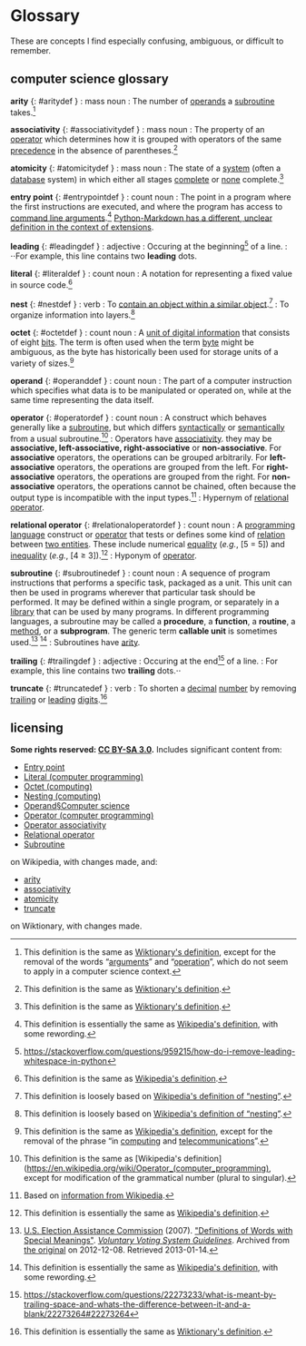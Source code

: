 # Glossary
These are concepts I find especially confusing, ambiguous, or difficult to remember.

## computer science glossary

**arity** {: #aritydef }
: mass noun
: The number of [operands](#operanddef) a [subroutine](#subroutinedef) takes.[^aritydef-note1]

**associativity** {: #associativitydef }
: mass noun
: The property of an [operator](#operatordef) which determines how it is grouped with operators of the same [precedence](https://en.wiktionary.org/wiki/precedence) in the absence of parentheses.[^associativitydef-note1]

**atomicity** {: #atomicitydef }
: mass noun
: The state of a [system](https://en.wiktionary.org/wiki/system) (often a [database](https://en.wiktionary.org/wiki/database) system) in which either all stages [complete](https://en.wiktionary.org/wiki/complete) or [none](https://en.wiktionary.org/wiki/none) complete.[^atomicitydef-note1]

**entry point** {: #entrypointdef }
: count noun
: The point in a program where the first instructions are executed, and where the program has access to [command line arguments](https://en.wikipedia.org/wiki/Command_line_arguments).[^entrypointdef-note1] [Python-Markdown has a different, unclear definition in the context of extensions](https://python-markdown.github.io/extensions/#officially-supported-extensions).

**leading** {: #leadingdef }
: adjective
: Occuring at the beginning[^leadingdef] of a line.
: ⋅⋅For example, this line contains two **leading** dots.

**literal** {: #literaldef }
: count noun
: A notation for representing a fixed value in source code.[^literaldef-note1]

**nest** {: #nestdef }
: verb
: To [contain an object within a similar object](https://en.wikipedia.org/wiki/Self-similarity).[^nestdef-note1]
: To organize information into layers.[^nestdef-note1]

**octet** {: #octetdef }
: count noun
: A [unit of digital information](https://en.wikipedia.org/wiki/Units_of_information) that consists of eight [bits](https://en.wikipedia.org/wiki/Bit). The term is often used when the term [byte](https://en.wikipedia.org/wiki/Byte) might be ambiguous, as the byte has historically been used for storage units of a variety of sizes.[^octetdef-note1]

**operand** {: #operanddef }
: count noun
: The part of a computer instruction which specifies what data is to be manipulated or operated on, while at the same time representing the data itself.

**operator** {: #operatordef }
: count noun
: A construct which behaves generally like a [subroutine](#subroutinedef), but which differs [syntactically](https://en.wikipedia.org/wiki/Syntax_(programming_languages)) or [semantically](https://en.wikipedia.org/wiki/Semantics_(computer_science)) from a usual subroutine.[^operatordef-note1]
: Operators have [associativity](#associativitydef). they may be **associative, left-associative, right-associative** or **non-associative**. For **associative** operators, the operations can be grouped arbitrarily. For **left-associative** operators, the operations are grouped from the left. For **right-associative** operators, the operations are grouped from the right. For **non-associative** operators, the operations cannot be chained, often because the output type is incompatible with the input types.[^operatordef-note2]
: Hypernym of [relational operator](#relationaloperatordef).

**relational operator** {: #relationaloperatordef }
: count noun
: A [programming language](https://en.wikipedia.org/wiki/Programming_language) construct or [operator](#operatordef) that tests or defines some kind of [relation](https://en.wikipedia.org/wiki/Relation_(mathematics)) between [two entities](https://en.wikipedia.org/wiki/Binary_function). These include numerical [equality](https://en.wikipedia.org/wiki/Equality_(mathematics)) (*e.g.*, [5 = 5]) and [inequality](https://en.wikipedia.org/wiki/Inequality_(mathematics)) (*e.g.*, [4 ≥ 3]).[^relationaloperatordef-note1]
: Hyponym of [operator](#operatordef).

**subroutine** {: #subroutinedef }
: count noun
: A sequence of program instructions that performs a specific task, packaged as a unit. This unit can then be used in programs wherever that particular task should be performed. It may be defined within a single program, or separately in a [library](https://en.wikipedia.org/wiki/Library_(computer_science)) that can be used by many programs. In different programming languages, a subroutine may be called a **procedure**, a **function**, a **routine**, a [method](https://en.wikipedia.org/wiki/Method_(computing)), or a **subprogram**. The generic term **callable unit** is sometimes used.[^subroutinedef1] [^subroutinedef-note1]
: Subroutines have [arity](#aritydef).

**trailing** {: #trailingdef }
: adjective
: Occuring at the end[^trailingdef] of a line.
: For example, this line contains two **trailing** dots.⋅⋅

**truncate** {: #truncatedef }
: verb
: To shorten a [decimal](https://en.wiktionary.org/wiki/decimal) [number](https://en.wiktionary.org/wiki/number) by removing [trailing](#trailingdef) or [leading](#leadingdef) [digits](https://en.wiktionary.org/wiki/digit).[^truncatedef-note1]

## licensing
**Some rights reserved: [CC BY-SA 3.0](https://creativecommons.org/licenses/by-sa/3.0/).** Includes significant content from:

- [Entry point](https://en.wikipedia.org/w/index.php?title=Entry_point&oldid=881544189)
- [Literal (computer programming)](https://en.wikipedia.org/w/index.php?title=Literal_(computer_programming)&oldid=849448036)
- [Octet (computing)](https://en.wikipedia.org/w/index.php?title=Octet_(computing)&oldid=852309529)
- [Nesting (computing)](https://en.wikipedia.org/w/index.php?title=Nesting_(computing)&oldid=877015415)
- [Operand§Computer science](https://en.wikipedia.org/w/index.php?title=Operand&oldid=874322196#Computer_science)
- [Operator (computer programming)](https://en.wikipedia.org/w/index.php?title=Operator_(computer_programming)&oldid=879934681)
- [Operator associativity](https://en.wikipedia.org/w/index.php?title=Operator_associativity&oldid=876220651)
- [Relational operator](https://en.wikipedia.org/w/index.php?title=Relational_operator&oldid=874050383)
- [Subroutine](https://en.wikipedia.org/w/index.php?title=Subroutine&oldid=879018923)

on Wikipedia, with changes made, and:

- [arity](https://en.wiktionary.org/w/index.php?title=arity&oldid=50758406)
- [associativity](https://en.wiktionary.org/w/index.php?title=associativity&oldid=49893698)
- [atomicity](https://en.wiktionary.org/w/index.php?title=atomicity&oldid=50343477)
- [truncate](https://en.wiktionary.org/w/index.php?title=truncate&oldid=51196049)

on Wiktionary, with changes made.

[^aritydef-note1]: This definition is the same as [Wiktionary's definition](https://en.wiktionary.org/wiki/arity), except for the removal of the words “[arguments](https://en.wiktionary.org/wiki/argument)” and “[operation](https://en.wiktionary.org/wiki/operation)”, which do not seem to apply in a computer science context.
[^associativitydef-note1]: This definition is the same as [Wiktionary's definition](https://en.wiktionary.org/wiki/associativity).
[^atomicitydef-note1]: This definition is the same as [Wiktionary's definition](https://en.wiktionary.org/wiki/atomicity).
[^entrypointdef-note1]: This definition is essentially the same as [Wikipedia's definition](https://en.wikipedia.org/wiki/Entry_point), with some rewording.
[^leadingdef]: <https://stackoverflow.com/questions/959215/how-do-i-remove-leading-whitespace-in-python>
[^literaldef-note1]: This definition is the same as [Wikipedia's definition](https://en.wikipedia.org/wiki/Literal_(computer_programming)).
[^nestdef-note1]: This definition is loosely based on [Wikipedia's definition of “nesting”](https://en.wikipedia.org/wiki/Nesting_(computing)).
[^octetdef-note1]: This definition is the same as [Wikipedia's definition](https://en.wikipedia.org/wiki/Octet_(computing)), except for the removal of the phrase “in [computing](https://en.wikipedia.org/wiki/Computing) and [telecommunications](https://en.wikipedia.org/wiki/Telecommunications)”.
[^operanddef-note1]: This definition is the same as [Wikipedia's definition](https://en.wikipedia.org/wiki/Operand#Computer_science).
[^operatordef-note1]: This definition is the same as [Wikipedia's definition](https://en.wikipedia.org/wiki/Operator_(computer_programming), except for modification of the grammatical number (plural to singular).
[^operatordef-note2]: Based on [information from Wikipedia](https://en.wikipedia.org/wiki/Operator_associativity).
[^relationaloperatordef-note1]: This definition is essentially the same as [Wikipedia's definition](https://en.wikipedia.org/wiki/Relational_operator).
[^subroutinedef1]: [U.S. Election Assistance Commission](https://en.wikipedia.org/wiki/Election_Assistance_Commission "Election Assistance Commission") (2007). ["Definitions of Words with Special Meanings"](https://web.archive.org/web/20121208084203/http://www.eac.gov/vvsg/glossary.aspx). *[Voluntary Voting System Guidelines](https://en.wikipedia.org/wiki/Voluntary_Voting_System_Guidelines "Voluntary Voting System Guidelines")*. Archived from [the original](http://www.eac.gov/vvsg/glossary.aspx) on 2012-12-08. Retrieved 2013-01-14.
[^subroutinedef-note1]: This definition is essentially the same as [Wikipedia's definition](https://en.wikipedia.org/wiki/Subroutine), with some rewording.
[^trailingdef]: <https://stackoverflow.com/questions/22273233/what-is-meant-by-trailing-space-and-whats-the-difference-between-it-and-a-blank/22273264#22273264>
[^truncatedef-note1]: This definition is essentially the same as [Wiktionary's definition](https://en.wiktionary.org/wiki/truncate).
